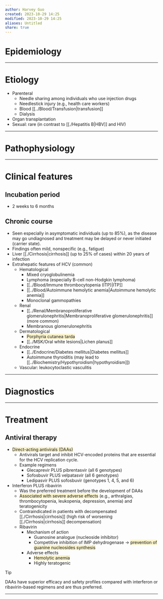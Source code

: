 ```yaml
---
author: Harvey Guo
created: 2023-10-29 14:25
modified: 2023-10-29 14:25
aliases: Untitled
share: true
---
```


# Epidemiology


---
# Etiology
- Parenteral
	- Needle sharing among individuals who use injection drugs 
	- Needlestick injury (e.g., health care workers)
	- Blood [[../Blood/Transfusion|transfusion]]
	- Dialysis
- Organ transplantation
- Sexual: rare (in contrast to [[./Hepatitis B|HBV]] and HIV)

---
# Pathophysiology


---
# Clinical features
## Incubation period
- 2 weeks to 6 months
## Chronic course
- Seen especially in asymptomatic individuals (up to 85%), as the disease may go undiagnosed and treatment may be delayed or never initiated (carrier state).
- Findings often mild, nonspecific (e.g., fatigue)
- Liver [[./Cirrhosis|cirrhosis]] (up to 25% of cases) within 20 years of infection
- Extrahepatic features of HCV (common) 
	- Hematological
		- Mixed cryoglobulinemia
		- Lymphoma (especially B-cell non-Hodgkin lymphoma)
		- [[../Blood/Immune thrombocytopenia (ITP)|ITP]]
		- [[../Blood/Autoimmune hemolytic anemia|Autoimmune hemolytic anemia]]
		- Monoclonal gammopathies
	- Renal
		- [[../Renal/Membranoproliferative glomerulonephritis|Membranoproliferative glomerulonephritis]] (more common)
		- Membranous glomerulonephritis
	- Dermatological
		- <span style="background:rgba(240, 200, 0, 0.2)">Porphyria cutanea tarda</span>
		- [[../MSK/Oral white lesions|Lichen planus]]
	- Endocrine
		- [[../Endocrine/Diabetes mellitus|Diabetes mellitus]]
		- Autoimmune thyroiditis (may lead to [[../Biochemistry/Hypothyroidism|hypothyroidism]])
	- Vascular: leukocytoclastic vasculitis

---
# Diagnostics


---
# Treatment
## Antiviral therapy
- <span style="background:rgba(240, 200, 0, 0.2)">Direct-acting antivirals (DAAs)</span>
	- Antivirals target and inhibit HCV-encoded proteins that are essential for the HCV replication cycle.
	- Example regimens
		- Glecaprevir PLUS pibrentasvir (all 6 genotypes)
		- Sofosbuvir PLUS velpatasvir (all 6 genotypes)
		- Ledipasvir PLUS sofosbuvir (genotypes 1, 4, 5, and 6)
- Interferon PLUS ribavirin
	- Was the preferred treatment before the development of DAAs
	- <span style="background:rgba(240, 200, 0, 0.2)">Associated with severe adverse effects</span> (e.g., arthralgias, thrombocytopenia, leukopenia, depression, anemia) and teratogenicity
	- Contraindicated in patients with decompensated [[./Cirrhosis|cirrhosis]] (high risk of worsening [[./Cirrhosis|cirrhosis]] decompensation)
	- Ribavirin
		- Mechanism of action
			- Guanosine analogue (nucleoside inhibitor)
			- Competitive inhibition of IMP dehydrogenase → <span style="background:rgba(240, 200, 0, 0.2)">prevention of guanine nucleosides synthesis</span>
		- Adverse effects
			- <span style="background:rgba(240, 200, 0, 0.2)">Hemolytic anemia</span>
			- Highly teratogenic

>[!tip] 
>DAAs have superior efficacy and safety profiles compared with interferon or ribavirin-based regimens and are thus preferred.

---
